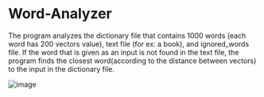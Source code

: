 # Word-Analyzer
The program analyzes the dictionary file that contains 1000 words (each word has 200 vectors value), text file (for ex: a book), and ignored_words file. If the word that is given as an input is not found in the text file, the program finds the closest word(according to the distance between vectors) to the input in the dictionary file.

![image](https://github.com/oolkay/Word-Analyzer/assets/89595806/fc871e5e-979a-4a41-8fa3-3d82ffb0cd1c)

